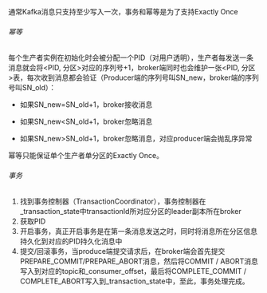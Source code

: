 通常Kafka消息只支持至少写入一次，事务和幂等是为了支持Exactly Once

###### 幂等

每个生产者实例在初始化时会被分配一个PID（对用户透明），生产者每发送一条消息就会将<PID, 分区>对应的序列号+1，broker端同时也会维护一张<PID, 分区>表，每次收到消息都会验证（Producer端的序列号叫SN_new，broker端的序列号叫SN_old）：

- 如果SN_new=SN_old+1，broker接收消息

- 如果SN_new<SN_old+1，broker忽略消息

- 如果SN_new>SN_old+1，broker忽略消息，对应producer端会抛乱序异常

幂等只能保证单个生产者单分区的Exactly Once。

###### 事务

1. 找到事务控制器（TransactionCoordinator），事务控制器在_transaction_state中transactionId所对应分区的leader副本所在broker
2. 获取PID
3. 开启事务，真正开启事务是在第一条消息发送之时，同时将消息所在分区信息持久化到对应的PID持久化消息中
4. 提交/回滚事务，当produce端提交请求后，在broker端会首先提交PREPARE_COMMIT/PREPARE_ABORT消息，然后将COMMIT / ABORT消息写入到对应的topic和\_consumer_offset，最后将COMPLETE_COMMIT / COMPLETE_ABORT写入到\_transaction_state中，至此，事务处理完成。


